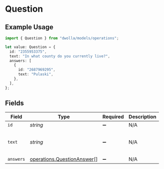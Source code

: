 # Question

## Example Usage

```typescript
import { Question } from "dwolla/models/operations";

let value: Question = {
  id: "2355953375",
  text: "In what county do you currently live?",
  answers: [
    {
      id: "2687969295",
      text: "Pulaski",
    },
  ],
};
```

## Fields

| Field                                                                    | Type                                                                     | Required                                                                 | Description                                                              | Example                                                                  |
| ------------------------------------------------------------------------ | ------------------------------------------------------------------------ | ------------------------------------------------------------------------ | ------------------------------------------------------------------------ | ------------------------------------------------------------------------ |
| `id`                                                                     | *string*                                                                 | :heavy_minus_sign:                                                       | N/A                                                                      | 2355953375                                                               |
| `text`                                                                   | *string*                                                                 | :heavy_minus_sign:                                                       | N/A                                                                      | In what county do you currently live?                                    |
| `answers`                                                                | [operations.QuestionAnswer](../../models/operations/questionanswer.md)[] | :heavy_minus_sign:                                                       | N/A                                                                      |                                                                          |